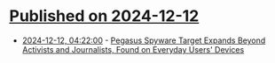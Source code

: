 # [Published on 2024-12-12](index.md)

* [2024-12-12, 04:22:00](https://soylentnews.org/article.pl?sid=24/12/11/0450205&from=rss) - [Pegasus Spyware Target Expands Beyond Activists and Journalists, Found on Everyday Users' Devices](https://soylentnews.org/article.pl?sid=24/12/11/0450205&from=rss)
